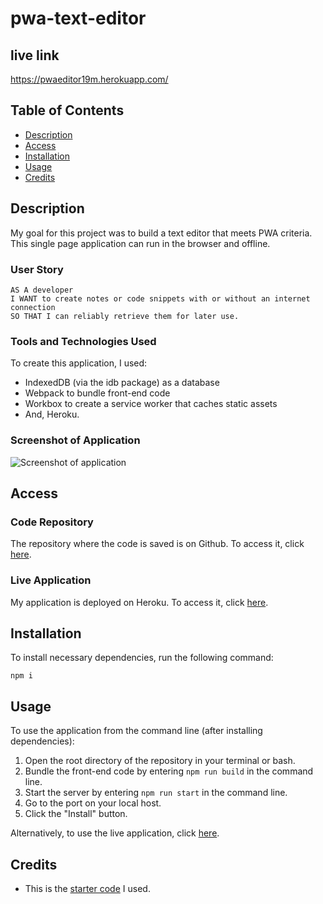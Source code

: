 # pwa-text-editor
## live link
https://pwaeditor19m.herokuapp.com/

## Table of Contents

* [Description](#description)
* [Access](#access)
* [Installation](#installation)
* [Usage](#usage)
* [Credits](#credits)

## Description

My goal for this project was to build a text editor that meets PWA criteria. This single page application can run in the browser and offline.

### User Story

```
AS A developer
I WANT to create notes or code snippets with or without an internet connection
SO THAT I can reliably retrieve them for later use.
```

### Tools and Technologies Used

To create this application, I used:
- IndexedDB (via the idb package) as a database
- Webpack to bundle front-end code
- Workbox to create a service worker that caches static assets
- And, Heroku.

### Screenshot of Application

![Screenshot of application](./assets/images/screenshot-of-application.png)

## Access

### Code Repository

The repository where the code is saved is on Github. To access it, click [here](https://github.com/hayleyarodgers/pwa-text-editor).

### Live Application

My application is deployed on Heroku. To access it, click [here](https://hayleyarodgers-pwa-text-editor.herokuapp.com/).

## Installation

To install necessary dependencies, run the following command:

```
npm i
```

## Usage

To use the application from the command line (after installing dependencies):
1. Open the root directory of the repository in your terminal or bash.
2. Bundle the front-end code by entering ```npm run build``` in the command line.
3. Start the server by entering ```npm run start``` in the command line.
4. Go to the port on your local host.
5. Click the "Install" button.

Alternatively, to use the live application, click [here](https://hayleyarodgers-pwa-text-editor.herokuapp.com/).

## Credits

- This is the [starter code](https://github.com/coding-boot-camp/cautious-meme) I used.
